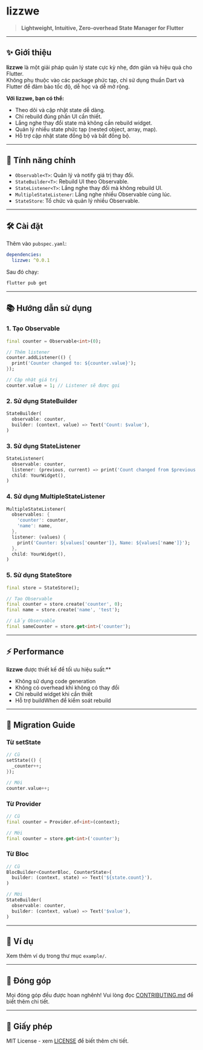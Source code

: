 # lizzwe

> **Lightweight, Intuitive, Zero-overhead State Manager for Flutter**

---

## ✨ Giới thiệu
**lizzwe** là một giải pháp quản lý state cực kỳ nhẹ, đơn giản và hiệu quả cho Flutter.  
Không phụ thuộc vào các package phức tạp, chỉ sử dụng thuần Dart và Flutter để đảm bảo tốc độ, dễ học và dễ mở rộng.

**Với lizzwe, bạn có thể:**
- Theo dõi và cập nhật state dễ dàng.
- Chỉ rebuild đúng phần UI cần thiết.
- Lắng nghe thay đổi state mà không cần rebuild widget.
- Quản lý nhiều state phức tạp (nested object, array, map).
- Hỗ trợ cập nhật state đồng bộ và bất đồng bộ.

---

## 🚀 Tính năng chính
- `Observable<T>`: Quản lý và notify giá trị thay đổi.
- `StateBuilder<T>`: Rebuild UI theo Observable.
- `StateListener<T>`: Lắng nghe thay đổi mà không rebuild UI.
- `MultipleStateListener`: Lắng nghe nhiều Observable cùng lúc.
- `StateStore`: Tổ chức và quản lý nhiều Observable.

---

## 🛠️ Cài đặt

Thêm vào `pubspec.yaml`:

```yaml
dependencies:
  lizzwe: ^0.0.1
```

Sau đó chạy:
```bash
flutter pub get
```

---

## 📚 Hướng dẫn sử dụng

### 1. Tạo Observable
```dart
final counter = Observable<int>(0);

// Thêm listener
counter.addListener(() {
  print('Counter changed to: ${counter.value}');
});

// Cập nhật giá trị
counter.value = 1; // Listener sẽ được gọi
```

### 2. Sử dụng StateBuilder
```dart
StateBuilder(
  observable: counter,
  builder: (context, value) => Text('Count: $value'),
)
```

### 3. Sử dụng StateListener
```dart
StateListener(
  observable: counter,
  listener: (previous, current) => print('Count changed from $previous to $current'),
  child: YourWidget(),
)
```

### 4. Sử dụng MultipleStateListener
```dart
MultipleStateListener(
  observables: {
    'counter': counter,
    'name': name,
  },
  listener: (values) {
    print('Counter: ${values['counter']}, Name: ${values['name']}');
  },
  child: YourWidget(),
)
```

### 5. Sử dụng StateStore
```dart
final store = StateStore();

// Tạo Observable
final counter = store.create('counter', 0);
final name = store.create('name', 'test');

// Lấy Observable
final sameCounter = store.get<int>('counter');
```

---

## ⚡ Performance

**lizzwe** được thiết kế để tối ưu hiệu suất:**

- Không sử dụng code generation
- Không có overhead khi không có thay đổi
- Chỉ rebuild widget khi cần thiết
- Hỗ trợ buildWhen để kiểm soát rebuild

---

## 🔄 Migration Guide

### Từ setState
```dart
// Cũ
setState(() {
  _counter++;
});

// Mới
counter.value++;
```

### Từ Provider
```dart
// Cũ
final counter = Provider.of<int>(context);

// Mới
final counter = store.get<int>('counter');
```

### Từ Bloc
```dart
// Cũ
BlocBuilder<CounterBloc, CounterState>(
  builder: (context, state) => Text('${state.count}'),
)

// Mới
StateBuilder(
  observable: counter,
  builder: (context, value) => Text('$value'),
)
```

---

## 📝 Ví dụ

Xem thêm ví dụ trong thư mục `example/`.

---

## 🤝 Đóng góp

Mọi đóng góp đều được hoan nghênh! Vui lòng đọc [CONTRIBUTING.md](CONTRIBUTING.md) để biết thêm chi tiết.

---

## 📄 Giấy phép

MIT License - xem [LICENSE](LICENSE) để biết thêm chi tiết.

